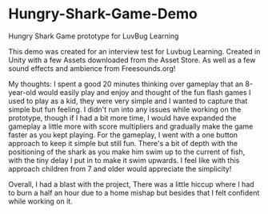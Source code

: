 # Hungry-Shark-Game-Demo
Hungry Shark Game prototype for LuvBug Learning

This demo was created for an interview test for Luvbug Learning. Created in Unity with a few Assets downloaded from the Asset Store. As well as a few sound effects and ambience from Freesounds.org!

My thoughts:
I spent a good 20 minutes thinking over gameplay that an 8-year-old would easily play and enjoy and thought of the fun flash games I used to play as a kid, they were very simple and I wanted to capture that simple but fun feeling. 
I didn't run into any issues while working on the prototype, though if I had a bit more time, I would have expanded the gameplay a little more with score multipliers and gradually make the game faster as you kept playing.
For the gameplay, I went with a one button approach to keep it simple but still fun. There's a bit of depth with the positioning of the shark as you make him swim up to the current of fish, with the tiny delay I put in to make it swim upwards. I feel like with this approach children from 7 and older would appreciate the simplicity!

Overall, I had a blast with the project, There was a little hiccup where I had to burn a half an hour due to a home mishap but besides that I felt confident while working on it.
